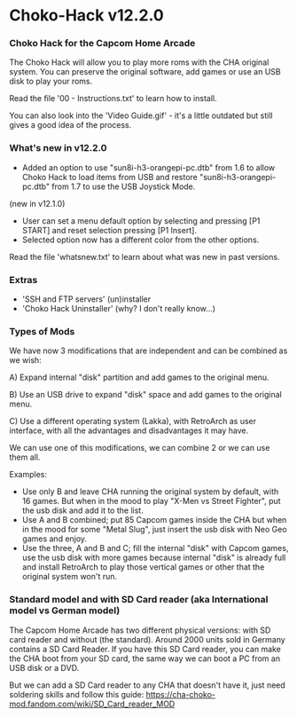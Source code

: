 # Choko-Hack v12.2.0
### Choko Hack for the Capcom Home Arcade

The Choko Hack will allow you to play more roms with the CHA original system. You can preserve the original software, add games or use an USB disk to play your roms.

Read the file '00 - Instructions.txt' to learn how to install.

You can also look into the 'Video Guide.gif' - it's a little outdated but still gives a good idea of the process.


### What's new in v12.2.0
- Added an option to use "sun8i-h3-orangepi-pc.dtb" from 1.6 to allow Choko Hack to load items from USB and restore "sun8i-h3-orangepi-pc.dtb" from 1.7 to use the USB Joystick Mode.

(new in v12.1.0)
- User can set a menu default option by selecting and pressing \[P1 START\] and reset selection pressing \[P1 Insert\].
- Selected option now has a different color from the other options.

Read the file 'whatsnew.txt' to learn about what was new in past versions.


### Extras
- 'SSH and FTP servers' (un)installer
- 'Choko Hack Uninstaller' (why? I don't really know...)


### Types of Mods

We have now 3 modifications that are independent and can be combined as we wish:

A) Expand internal "disk" partition and add games to the original menu.

B) Use an USB drive to expand "disk" space and add games to the original menu.

C) Use a different operating system (Lakka), with RetroArch as user interface, with all the advantages and disadvantages it may have.

We can use one of this modifications, we can combine 2 or we can use them all.

Examples:
- Use only B and leave CHA running the original system by default, with 16 games. But when in the mood to play "X-Men vs Street Fighter", put the usb disk and add it to the list.
- Use A and B combined; put 85 Capcom games inside the CHA but when in the mood for some "Metal Slug", just insert the usb disk with Neo Geo games and enjoy.
- Use the three, A and B and C; fill the internal "disk" with Capcom games, use the usb disk with more games because internal "disk" is already full and install RetroArch to play those vertical games or other that the original system won't run.


###  Standard model and with SD Card reader (aka International model vs German model)

The Capcom Home Arcade has two different physical versions: with SD card reader and without (the standard).
Around 2000 units sold in Germany contains a SD Card Reader. If you have this SD Card reader, you can make the CHA boot from your SD card, the same way we can boot a PC from an USB disk or a DVD.

But we can add a SD Card reader to any CHA that doesn't have it, just need soldering skills and follow this guide: https://cha-choko-mod.fandom.com/wiki/SD_Card_reader_MOD
